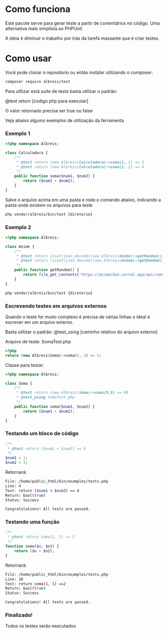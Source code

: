 # Como funciona
Este pacote serve para gerar teste a partir de comentários no código.
Uma alternativa mais simplista ao PHPUnit.

A idéia é diminuir o trabalho por trás da tarefa massante que é criar testes.

# Como usar

Você pode clonar o repositorio ou então instalar utilizando o composer:

```bash
composer require albreis/test
```

Para utilizar está suite de teste basta utilizar o padrão:

@test return [codigo php para executar]

O valor retornado precisa ser true ou false

Veja abaixo algums exemplos de utilização da ferramenta

### Exemplo 1

```php
<?php namespace Albreis;

class Calculadora {
    /**
     * @test return (new Albreis\Calculadora)->soma(1, 2) == 3
     * @test return (new Albreis\Calculadora)->soma(1, 2) == 4
     */
    public function soma($num1, $num2) {
        return ($num1 + $num2);
    }
}
```

Salve o arquivo acima em uma pasta e rode o comando abaixo, indicando a pasta onde existem os arquivos para teste

```bash
php vendor/albreis/bin/test {diretorio}
```

### Exemplo 2

```php
<?php namespace Albreis;

class Anime {
    /**
     * @test return isset(json_decode((new Albreis\Anime)->getRandom())->anime)
     * @test return !isset(json_decode((new Albreis\Anime)->getRandom())->anime)
     */
    public function getRandom() {
        return file_get_contents('https://animechan.vercel.app/api/random');
    }
}
```

```bash
php vendor/albreis/bin/test {diretorio}
```

### Escrevendo testes em arquivos externos

Quando o teste for muito complexo é precisa de várias linhas o ideal é escrever em um arquivo externo.

Basta utilizar o padrão: @test_using [caminho relativo do arquivo externo]

Arquivo de teste: SomaTest.php
```php
<?php 
return (new Albreis\Soma)->soma(2, 3) == 5;
```

Classe para testar:

```php
<?php namespace Albreis;

class Soma {
    /**
     * @test return (new Albreis\Soma)->soma(9,9) == 89
     * @test_using SomaTest.php
     */
    public function soma($num1, $num2) {
        return ($num1 + $num2);
    }
}
```

### Testando um bloco de código
```php
/**
 * @test return ($num1 + $num2) == 4
 */
$num1 = 1;
$num2 = 3;
```

Retornará:
```bash
File: /home/public_html/bin/examples/tests.php
Line: 4
Test: return ($num1 + $num2) == 4
Return: bool(true)
Status: Success

Congratulations! All tests are passed.
```

### Testando uma função
```php
/**
 * @test return soma(1, 1) == 2
 */
function soma($n, $n2) {
    return ($n + $n2);
}
```

Retornará:
```bash
File: /home/public_html/bin/examples/tests.php
Line: 10
Test: return soma(1, 1) ==2
Return: bool(true)
Status: Success

Congratulations! All tests are passed.
```


### **Finalizado!**
Todos os testes serão executados